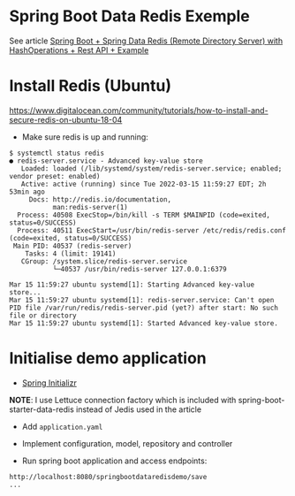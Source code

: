 # Spring Boot Data Redis Exemple

See article [Spring Boot + Spring Data Redis (Remote Directory Server) with HashOperations + Rest API + Example](https://thebasictechinfo.com/java-8/spring-boot-rest-api-spring-data-redis-remote-directory-server-with-hashoperations-example/)

# Install Redis (Ubuntu)

https://www.digitalocean.com/community/tutorials/how-to-install-and-secure-redis-on-ubuntu-18-04

* Make sure redis is up and running:

```
$ systemctl status redis
● redis-server.service - Advanced key-value store
   Loaded: loaded (/lib/systemd/system/redis-server.service; enabled; vendor preset: enabled)
   Active: active (running) since Tue 2022-03-15 11:59:27 EDT; 2h 53min ago
     Docs: http://redis.io/documentation,
           man:redis-server(1)
  Process: 40508 ExecStop=/bin/kill -s TERM $MAINPID (code=exited, status=0/SUCCESS)
  Process: 40511 ExecStart=/usr/bin/redis-server /etc/redis/redis.conf (code=exited, status=0/SUCCESS)
 Main PID: 40537 (redis-server)
    Tasks: 4 (limit: 19141)
   CGroup: /system.slice/redis-server.service
           └─40537 /usr/bin/redis-server 127.0.0.1:6379

Mar 15 11:59:27 ubuntu systemd[1]: Starting Advanced key-value store...
Mar 15 11:59:27 ubuntu systemd[1]: redis-server.service: Can't open PID file /var/run/redis/redis-server.pid (yet?) after start: No such file or directory
Mar 15 11:59:27 ubuntu systemd[1]: Started Advanced key-value store.
```

# Initialise demo application

* [Spring Initializr](https://start.spring.io/)

**NOTE**: I use Lettuce connection factory which is included with spring-boot-starter-data-redis instead of Jedis used in
the article

* Add `application.yaml`

* Implement configuration, model, repository and controller

* Run spring boot application and access endpoints: 

```
http://localhost:8080/springbootdataredisdemo/save
...
```